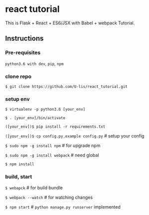 # react tutorial
This is Flask + React + ES6/JSX with Babel + webpack Tutorial.

## Instructions

### Pre-requisites
`python3.6 with dev`, `pip`, `npm`

### clone repo
`$ git clone https://github.com/U-lis/react_tutorial.git`

### setup env
`$ virtualenv -p python3.6 [your_env]`

`$ . [your_env]/bin/activate`

`([your_env])$ pip install -r requirements.txt`

`([your_env])$ cp config.py.example config.py`  # setup your config

`$ sudo npm -g install npm`  # for upgrade npm

`$ sudo npm -g install webpack` # need global

`$ npm install`

### build, start
`$ webapck` # for build bundle

`$ webpack --watch` # for watching changes

`$ npm start`   # `python manage.py runserver` implemented
